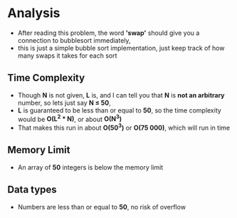 # Analysis
- After reading this problem, the word **'swap'** should give you a connection to bubblesort immediately,      
- this is just a simple bubble sort implementation, just keep track of how many swaps it takes for each sort

## Time Complexity

- Though **N** is not given, **L** is, and I can tell you that **N** is **not an arbitrary** number, so lets just say **N &le; 50**,      
- **L** is guaranteed to be less than or equal to **50**, so the time complexity would be **O(L<sup>2</sup> * N)**, or about **O(N<sup>3</sup>)**   
- That makes this run in about **O(50<sup>3</sup>)** or **O(75 000)**, which will run in time   

## Memory Limit
- An array of **50** integers is below the memory limit

## Data types
- Numbers are less than or equal to **50**, no risk of overflow
